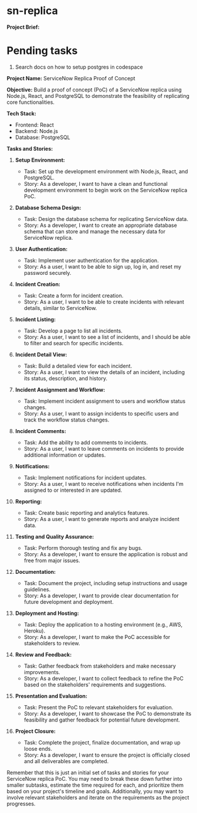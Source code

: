 # sn-replica
**Project Brief:**

# Pending tasks
1. Search docs on how to setup postgres in codespace

**Project Name:** ServiceNow Replica Proof of Concept

**Objective:** Build a proof of concept (PoC) of a ServiceNow replica using Node.js, React, and PostgreSQL to demonstrate the feasibility of replicating core functionalities.

**Tech Stack:**
- Frontend: React
- Backend: Node.js
- Database: PostgreSQL

**Tasks and Stories:**

1. **Setup Environment:**
   - Task: Set up the development environment with Node.js, React, and PostgreSQL.
   - Story: As a developer, I want to have a clean and functional development environment to begin work on the ServiceNow replica PoC.

2. **Database Schema Design:**
   - Task: Design the database schema for replicating ServiceNow data.
   - Story: As a developer, I want to create an appropriate database schema that can store and manage the necessary data for ServiceNow replica.

3. **User Authentication:**
   - Task: Implement user authentication for the application.
   - Story: As a user, I want to be able to sign up, log in, and reset my password securely.

4. **Incident Creation:**
   - Task: Create a form for incident creation.
   - Story: As a user, I want to be able to create incidents with relevant details, similar to ServiceNow.

5. **Incident Listing:**
   - Task: Develop a page to list all incidents.
   - Story: As a user, I want to see a list of incidents, and I should be able to filter and search for specific incidents.

6. **Incident Detail View:**
   - Task: Build a detailed view for each incident.
   - Story: As a user, I want to view the details of an incident, including its status, description, and history.

7. **Incident Assignment and Workflow:**
   - Task: Implement incident assignment to users and workflow status changes.
   - Story: As a user, I want to assign incidents to specific users and track the workflow status changes.

8. **Incident Comments:**
   - Task: Add the ability to add comments to incidents.
   - Story: As a user, I want to leave comments on incidents to provide additional information or updates.

9. **Notifications:**
   - Task: Implement notifications for incident updates.
   - Story: As a user, I want to receive notifications when incidents I'm assigned to or interested in are updated.

10. **Reporting:**
    - Task: Create basic reporting and analytics features.
    - Story: As a user, I want to generate reports and analyze incident data.

11. **Testing and Quality Assurance:**
    - Task: Perform thorough testing and fix any bugs.
    - Story: As a developer, I want to ensure the application is robust and free from major issues.

12. **Documentation:**
    - Task: Document the project, including setup instructions and usage guidelines.
    - Story: As a developer, I want to provide clear documentation for future development and deployment.

13. **Deployment and Hosting:**
    - Task: Deploy the application to a hosting environment (e.g., AWS, Heroku).
    - Story: As a developer, I want to make the PoC accessible for stakeholders to review.

14. **Review and Feedback:**
    - Task: Gather feedback from stakeholders and make necessary improvements.
    - Story: As a developer, I want to collect feedback to refine the PoC based on the stakeholders' requirements and suggestions.

15. **Presentation and Evaluation:**
    - Task: Present the PoC to relevant stakeholders for evaluation.
    - Story: As a developer, I want to showcase the PoC to demonstrate its feasibility and gather feedback for potential future development.

16. **Project Closure:**
    - Task: Complete the project, finalize documentation, and wrap up loose ends.
    - Story: As a developer, I want to ensure the project is officially closed and all deliverables are completed.

Remember that this is just an initial set of tasks and stories for your ServiceNow replica PoC. You may need to break these down further into smaller subtasks, estimate the time required for each, and prioritize them based on your project's timeline and goals. Additionally, you may want to involve relevant stakeholders and iterate on the requirements as the project progresses.
